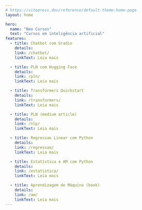 ```yaml
---
# https://vitepress.dev/reference/default-theme-home-page
layout: home

hero:
  name: "Neo Cursos"
  text: "Cursos em inteligência artificial"
features:
  - title: Chatbot com Gradio
    details: 
    link: /chatbot/
    linkText: Leia mais

  - title: PLN com Hugging Face
    details: 
    link: /pln/
    linkText: Leia mais

  - title: Transformers Quickstart
    details: 
    link: /transformers/
    linkText: Leia mais

  - title: PLN (medium article)
    details: 
    link: /nlp/
    linkText: Leia mais

  - title: Regressao Linear com Python
    details: 
    link: /regressao/
    linkText: Leia mais

  - title: Estatística e AM com Python
    details: 
    link: /estatistica/
    linkText: Leia mais

  - title: Aprendizagem de Máquina (book)
    details: 
    link: /am/
    linkText: Leia mais
---
```


<!-- 
<script setup>
import Post from './components/Post.vue'
</script>

  <style>
        #div-com-borda {
            background-color: #f2f2f2;
            border: 1px;
            border-radius: 1rem;
            margin: 1rem;
            padding: 1rem;
        }

        #div-com-borda:hover {
            cursor: pointer;
            border: 1px solid blue;/* Cor azul ao passar o mouse */
        }
    </style>

<div id="div-com-borda">
  <h4>AM</h4>
  <p> Aprendizagem de máquina </p>
  <a href=""> Leia mais </a>
</div>

<post title="Aprendizagem de máqunia" link="./am/">
Aprendizagem de máquina.
</post>

<post title="Estatística" link="./estatistica/">
Estatística com Python.
</post>

-->